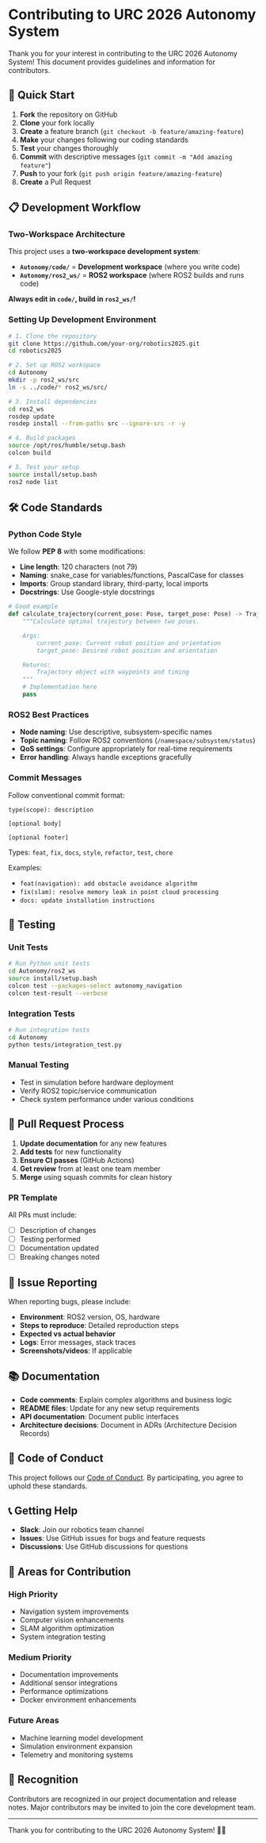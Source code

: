 # Contributing to URC 2026 Autonomy System

Thank you for your interest in contributing to the URC 2026 Autonomy System! This document provides guidelines and information for contributors.

## 🚀 Quick Start

1. **Fork** the repository on GitHub
2. **Clone** your fork locally
3. **Create** a feature branch (`git checkout -b feature/amazing-feature`)
4. **Make** your changes following our coding standards
5. **Test** your changes thoroughly
6. **Commit** with descriptive messages (`git commit -m "Add amazing feature"`)
7. **Push** to your fork (`git push origin feature/amazing-feature`)
8. **Create** a Pull Request

## 📋 Development Workflow

### Two-Workspace Architecture

This project uses a **two-workspace development system**:
- **`Autonomy/code/`** = **Development workspace** (where you write code)
- **`Autonomy/ros2_ws/`** = **ROS2 workspace** (where ROS2 builds and runs code)

**Always edit in `code/`, build in `ros2_ws/`!**

### Setting Up Development Environment

```bash
# 1. Clone the repository
git clone https://github.com/your-org/robotics2025.git
cd robotics2025

# 2. Set up ROS2 workspace
cd Autonomy
mkdir -p ros2_ws/src
ln -s ../code/* ros2_ws/src/

# 3. Install dependencies
cd ros2_ws
rosdep update
rosdep install --from-paths src --ignore-src -r -y

# 4. Build packages
source /opt/ros/humble/setup.bash
colcon build

# 5. Test your setup
source install/setup.bash
ros2 node list
```

## 🛠️ Code Standards

### Python Code Style

We follow **PEP 8** with some modifications:
- **Line length**: 120 characters (not 79)
- **Naming**: snake_case for variables/functions, PascalCase for classes
- **Imports**: Group standard library, third-party, local imports
- **Docstrings**: Use Google-style docstrings

```python
# Good example
def calculate_trajectory(current_pose: Pose, target_pose: Pose) -> Trajectory:
    """Calculate optimal trajectory between two poses.

    Args:
        current_pose: Current robot position and orientation
        target_pose: Desired robot position and orientation

    Returns:
        Trajectory object with waypoints and timing
    """
    # Implementation here
    pass
```

### ROS2 Best Practices

- **Node naming**: Use descriptive, subsystem-specific names
- **Topic naming**: Follow ROS2 conventions (`/namespace/subsystem/status`)
- **QoS settings**: Configure appropriately for real-time requirements
- **Error handling**: Always handle exceptions gracefully

### Commit Messages

Follow conventional commit format:
```
type(scope): description

[optional body]

[optional footer]
```

Types: `feat`, `fix`, `docs`, `style`, `refactor`, `test`, `chore`

Examples:
- `feat(navigation): add obstacle avoidance algorithm`
- `fix(slam): resolve memory leak in point cloud processing`
- `docs: update installation instructions`

## 🧪 Testing

### Unit Tests
```bash
# Run Python unit tests
cd Autonomy/ros2_ws
source install/setup.bash
colcon test --packages-select autonomy_navigation
colcon test-result --verbose
```

### Integration Tests
```bash
# Run integration tests
cd Autonomy
python tests/integration_test.py
```

### Manual Testing
- Test in simulation before hardware deployment
- Verify ROS2 topic/service communication
- Check system performance under various conditions

## 📝 Pull Request Process

1. **Update documentation** for any new features
2. **Add tests** for new functionality
3. **Ensure CI passes** (GitHub Actions)
4. **Get review** from at least one team member
5. **Merge** using squash commits for clean history

### PR Template

All PRs must include:
- [ ] Description of changes
- [ ] Testing performed
- [ ] Documentation updated
- [ ] Breaking changes noted

## 🐛 Issue Reporting

When reporting bugs, please include:
- **Environment**: ROS2 version, OS, hardware
- **Steps to reproduce**: Detailed reproduction steps
- **Expected vs actual behavior**
- **Logs**: Error messages, stack traces
- **Screenshots/videos**: If applicable

## 📚 Documentation

- **Code comments**: Explain complex algorithms and business logic
- **README files**: Update for any new setup requirements
- **API documentation**: Document public interfaces
- **Architecture decisions**: Document in ADRs (Architecture Decision Records)

## 🤝 Code of Conduct

This project follows our [Code of Conduct](CODE_OF_CONDUCT.md). By participating, you agree to uphold these standards.

## 📞 Getting Help

- **Slack**: Join our robotics team channel
- **Issues**: Use GitHub issues for bugs and feature requests
- **Discussions**: Use GitHub discussions for questions

## 🎯 Areas for Contribution

### High Priority
- Navigation system improvements
- Computer vision enhancements
- SLAM algorithm optimization
- System integration testing

### Medium Priority
- Documentation improvements
- Additional sensor integrations
- Performance optimizations
- Docker environment enhancements

### Future Areas
- Machine learning model development
- Simulation environment expansion
- Telemetry and monitoring systems

## 🙏 Recognition

Contributors are recognized in our project documentation and release notes. Major contributors may be invited to join the core development team.

---

Thank you for contributing to the URC 2026 Autonomy System! 🚀🤖
